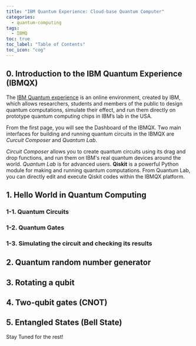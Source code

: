 ```yaml
---
title: "IBM Quantum Experience: Cloud-base Quantum Computer"
categories:
  - quantum-computing
tags:
  - IBMQ
toc: true
toc_label: "Table of Contents"
toc_icon: "cog"
---
```


## 0. Introduction to the IBM Quantum Experience (IBMQX)
The [IBM Quantum experience](https://quantum-computing.ibm.com/) is an online environment, created by IBM, 
which allows researchers, students and members of the public to design quantum computations, simulate their effect, 
and run them directly on prototype quantum computing chips in IBM’s lab in the USA.  

From the first page, you will see the Dashboard of the IBMQX. Two main interfaces for building and running quantum circuits 
in the IBMQX are _Curcuit Composer_ and _Quantum Lab_.

_Circuit Composer_ allows you to create quantum circuits using its drag and drop functions, and run them on IBM's real quantum devices around the world.
_Quantum Lab_ is for advanced users. **Qiskit** is a powerful Python module for making and running quantum computations.
From Quantum Lab, you can directly edit and execute Qiskit codes within the IBMQX platform.


## 1. Hello World in Quantum Computing
### 1-1. Quantum Circuits


### 1-2. Quantum Gates


### 1-3. Simulating the circuit and checking its results


## 2. Quantum random number generator

## 3. Rotating a qubit

## 4. Two-qubit gates (CNOT)


## 5. Entangled States (Bell State)


Stay Tuned for the rest!